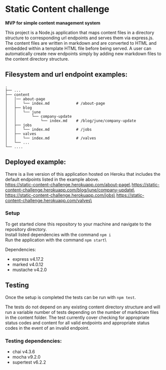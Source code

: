 # Static Content challenge

**MVP for simple content management system**

This project is a Node.js application that maps content files in a directory structure to corresponding url endpoints and serves them via express.js.
The content files are written in markdown and are converted to HTML and embedded within a template HTML file before being served.
A user can automatically create new endpoints simply by adding new markdown files to the content directory structure.

## Filesystem and url endpoint examples:
    .
    ├── ...
    ├── content
    │   │── about-page
	│   │	└── index.md			# /about-page
    │   ├── blog
	│   │	└── june
	│   │		└── company-update
	│   │			└── index.md	# /blog/june/company-update
    │   ├── jobs
	│   │	└── index.md			# /jobs
    │   ├── valves
	│   │	└── index.md			# /valves
    │   └── ...
    └── ....

## Deployed example:
There is a live version of this application hosted on Heroku that includes the default endpoints listed in the example above.\
https://static-content-challenge.herokuapp.com/about-page\
https://static-content-challenge.herokuapp.com/blog/june/company-update\
https://static-content-challenge.herokuapp.com/jobs\
https://static-content-challenge.herokuapp.com/valves\

### Setup
To get started clone this repository to your machine and navigate to the repository directory.\
Install listed dependencies with the command ```npm i```\
Run the application with the command ```npm start```\

Dependencies:
* express v4.17.2
* marked v4.0.12
* mustache v4.2.0

## Testing

Once the setup is completed the tests can be run with ```npm test```.

The tests do not depend on any existing content directory structure and will run a variable number of tests depending on the number of markdown files in the content folder.
The test currently cover checking for appropriate status codes and content for all valid endpoints and appropriate status codes in the event of an invalid endpoint.


### Testing dependencies:
* chai  v4.3.6
* mocha v9.2.0
* supertest v6.2.2